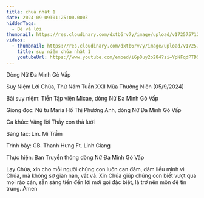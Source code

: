 ```yaml
---
title: chua nhật 1
date: 2024-09-09T01:25:00.000Z
hiddenTags:
  - Bé và lời
thumbnail: https://res.cloudinary.com/dxtb6rv7y/image/upload/v1725757129/1_kaarbo.jpg
videos:
  - thumbnail: https://res.cloudinary.com/dxtb6rv7y/image/upload/v1725757129/1_kaarbo.jpg
    title: suy niệm chúa nhật 1
    youtubeUrl: https://www.youtube.com/embed/i6p0uy2o284?si=YpNFqdPTDSFOe5AN
---
```

Dòng Nữ Đa Minh Gò Vấp  

Suy Niệm Lời Chúa, Thứ Năm Tuần XXII Mùa Thường Niên (05/9/2024)

Bài suy niệm: Tiền Tập viện Micae, dòng Nữ Đa Minh Gò Vấp

Giọng đọc: Nữ tu Maria Hồ Thị Phương Anh, dòng Nữ Đa Minh Gò Vấp

Ca khúc: Vâng lời Thầy con thả lưới

Sáng tác: Lm. Mi Trầm

Trình bày: GB. Thanh Hưng Ft. Linh Giang 

Thực hiện: Ban Truyền thông dòng Nữ Đa Minh Gò Vấp



Lạy Chúa, xin cho mỗi người chúng con luôn can đảm, dám liều mình vì Chúa, mà không sợ gian nan, vất vả. Xin Chúa giúp chúng con biết vượt qua mọi rào cản, sẵn sàng tiến đến lời mời gọi đặc biệt, là trở nên môn đệ tín trung. Amen

